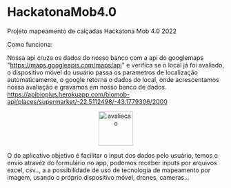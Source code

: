 # HackatonaMob4.0
Projeto mapeamento de calçadas Hackatona Mob 4.0 2022

Como funciona:

Nossa api cruza os dados do nosso banco com a api do googlemaps "https://maps.googleapis.com/maps/api" e verifica se o local já foi avaliado,
o dispositivo móvel do usuário passa os parametros de localização automaticamente, o google retorna o dados do local, onde acrescentamos nossa avaliação e gravamos em nosso banco de dados.
https://apibioplus.herokuapp.com/biomob-api/places/supermarket/-22.5112498/-43.1779306/2000

<p align="center">
  <img height="80px" src="assets/avaliacoes.jpge" alt="avaliacao"/>
</p>


O do aplicativo objetivo é facilitar o input dos dados pelo usuário, temos o envio atravéz do formulário no app, podemos receber inputs por arquivos excel, csv..,
a a possibilidade de uso de tecnologia de mapeamento por imagem, usando o próprio dispositivo móvel, drones, cameras...
